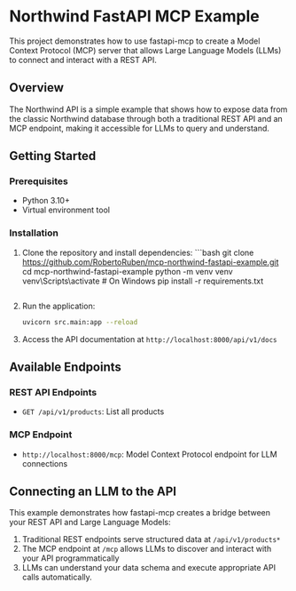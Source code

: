 # Northwind FastAPI MCP Example

This project demonstrates how to use fastapi-mcp to create a Model Context Protocol (MCP) server that allows Large Language Models (LLMs) to connect and interact with a REST API.

## Overview

The Northwind API is a simple example that shows how to expose data from the classic Northwind database through both a traditional REST API and an MCP endpoint, making it accessible for LLMs to query and understand.

## Getting Started

### Prerequisites

- Python 3.10+
- Virtual environment tool

### Installation

1. Clone the repository and install dependencies:   ```bash
   git clone https://github.com/RobertoRuben/mcp-northwind-fastapi-example.git
   cd mcp-northwind-fastapi-example
   python -m venv venv
   venv\Scripts\activate  # On Windows
   pip install -r requirements.txt
   ```

2. Run the application:

   ```bash
   uvicorn src.main:app --reload
   ```

3. Access the API documentation at `http://localhost:8000/api/v1/docs`

## Available Endpoints

### REST API Endpoints

- `GET /api/v1/products`: List all products

### MCP Endpoint

- `http://localhost:8000/mcp`: Model Context Protocol endpoint for LLM connections

## Connecting an LLM to the API

This example demonstrates how fastapi-mcp creates a bridge between your REST API and Large Language Models:

1. Traditional REST endpoints serve structured data at `/api/v1/products*`
2. The MCP endpoint at `/mcp` allows LLMs to discover and interact with your API programmatically
3. LLMs can understand your data schema and execute appropriate API calls automatically.
